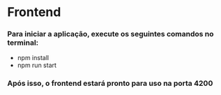 # Frontend

### Para iniciar a aplicação, execute os seguintes comandos no terminal:
- npm install
- npm run start

### Após isso, o frontend estará pronto para uso na porta 4200
